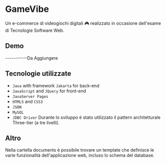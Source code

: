 # GameVibe
Un e-commerce di videogiochi digitali 🎮 realizzato in occasione dell'esame di Tecnologie Software Web.

## Demo


-----------Da Aggiungere


## Tecnologie utilizzate
* ```Java``` with framework ```Jakarta``` for back-end
* ```JavaScript``` and ```JQuery``` for front-end
* ```JavaServer Pages``` 
* ```HTML5``` and ```CSS3```
* ```JSON```
* ```MySQL```
* ```JDBC Driver```
Durante lo sviluppo è stato utilizzato il pattern architetturale Three-tier (a tre livelli).

## Altro
Nella cartella documents è possibile trovare un template che definisce le varie funzionalità dell'applicazione web, incluso lo schema del database.




